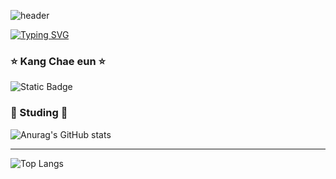 ![header](https://capsule-render.vercel.app/api?type=wave&color=auto&height=300&section=header&text=Kang+Chae+Eun&fontSize=90)

[![Typing SVG](https://readme-typing-svg.demolab.com?font=Handjet&weight=500&size=30&pause=1000&color=814DFFD8&lines=Welcome+to+aprnal's+GitHub)](https://git.io/typing-svg)

### ⭐ Kang Chae eun ⭐
![Static Badge](https://img.shields.io/badge/:badgeContent)



### 🌰 Studing 🌰



![Anurag's GitHub stats](https://github-readme-stats.vercel.app/api?username=aprnal&show_icons=true&theme=radical)

---

![Top Langs](https://github-readme-stats.vercel.app/api/top-langs/?username=aprnal&layout=compact)
